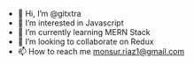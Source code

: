 - 👋 Hi, I’m @gitxtra
- 👀 I’m interested in Javascript
- 🌱 I’m currently learning MERN Stack
- 💞️ I’m looking to collaborate on Redux
- 📫 How to reach me monsur.riaz1@gmail.com

<!---
gitxtra/gitxtra is a ✨ special ✨ repository because its `README.md` (this file) appears on your GitHub profile.
You can click the Preview link to take a look at your changes.
--->
